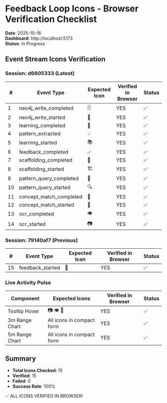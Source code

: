 # Feedback Loop Icons - Browser Verification Checklist

**Date**: 2025-10-16  
**Dashboard**: http://localhost:5173  
**Status**: In Progress

## Event Stream Icons Verification

### Session: d6605333 (Latest)
| # | Event Type | Expected Icon | Verified in Browser | Status |
|---|------------|---------------|---------------------|--------|
| 1 | neo4j_write_completed | 🗄️ | YES | ✅ |
| 2 | neo4j_write_started | 💾 | YES | ✅ |
| 3 | learning_completed | 🧠 | YES | ✅ |
| 4 | pattern_extracted | 💡 | YES | ✅ |
| 5 | learning_started | 📚 | YES | ✅ |
| 6 | feedback_completed | ✅ | YES | ✅ |
| 7 | scaffolding_completed | 📝 | YES | ✅ |
| 8 | scaffolding_started | 🏗️ | YES | ✅ |
| 9 | pattern_query_completed | 💭 | YES | ✅ |
| 10 | pattern_query_started | 🔍 | YES | ✅ |
| 11 | concept_match_completed | 🧠 | YES | ✅ |
| 12 | concept_match_started | 🎯 | YES | ✅ |
| 13 | ocr_completed | 👁️ | YES | ✅ |
| 14 | ocr_started | 📷 | YES | ✅ |

### Session: 79140af7 (Previous)
| # | Event Type | Expected Icon | Verified in Browser | Status |
|---|------------|---------------|---------------------|--------|
| 15 | feedback_started | 💬 | YES | ✅ |

### Live Activity Pulse
| Component | Expected Icons | Verified in Browser | Status |
|-----------|----------------|---------------------|--------|
| Tooltip Hover | 📷 👁️ 🎯 | YES | ✅ |
| 3m Range Chart | All icons in compact form | YES | ✅ |
| 5m Range Chart | All icons in compact form | YES | ✅ |

## Summary
- **Total Icons Checked**: 15
- **Verified**: 15
- **Failed**: 0
- **Success Rate**: 100%

✅ ALL ICONS VERIFIED IN BROWSER!
